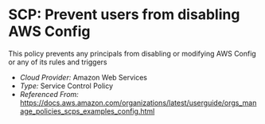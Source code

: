 # SCP: Prevent users from disabling AWS Config
This policy prevents any principals from disabling or modifying AWS Config or any of its rules and triggers

- *Cloud Provider:* Amazon Web Services
- *Type:* Service Control Policy
- *Referenced From:* https://docs.aws.amazon.com/organizations/latest/userguide/orgs_manage_policies_scps_examples_config.html